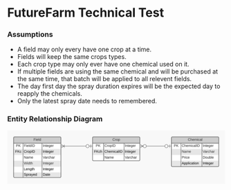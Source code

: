 # FutureFarm Technical Test

### Assumptions
- A field may only every have one crop at a time.
- Fields will keep the same crops types.
- Each crop type may only ever have one chemical used on it.
- If multiple fields are using the same chemical and will be purchased at the same time, that batch will be applied to all relevent fields.
- The day first day the spray duration expires will be the expected day to reapply the chemicals.
- Only the latest spray date needs to remembered.


### Entity Relationship Diagram
![ERD](./images/ERD.jpeg)
